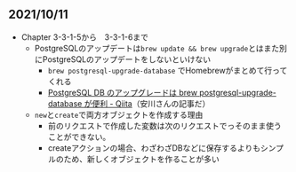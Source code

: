 ## 2021/10/11
- Chapter 3-3-1-5から　3-3-1-6まで
    - PostgreSQLのアップデートは`brew update && brew upgrade`とはまた別にPostgreSQLのアップデートをしないといけない
        - `brew postgresql-upgrade-database` でHomebrewがまとめて行ってくれる
        - [PostgreSQL DB のアップグレードは brew postgresql\-upgrade\-database が便利 \- Qiita](https://qiita.com/yasulab/items/237c3f9634055d665745)（安川さんの記事だ）
    - `new`と`create`で両方オブジェクトを作成する理由
        - 前のリクエストで作成した変数は次のリクエストでっそのまま使うことができない。
        - createアクションの場合、わざわざDBなどに保存するよりもシンプルのため、新しくオブジェクトを作ることが多い

